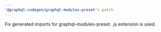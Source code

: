 ```yaml
---
'@graphql-codegen/graphql-modules-preset': patch
---
```


Fix generated imports for graphql-modules-preset: .js extension is used.
